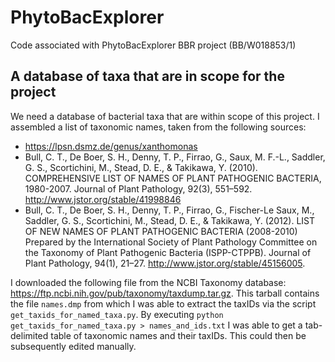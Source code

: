 # PhytoBacExplorer
Code associated with PhytoBacExplorer BBR project (BB/W018853/1)


## A database of taxa that are in scope for the project
We need a database of bacterial taxa that are within scope of this project. I assembled a list of taxonomic names, taken from the following sources:
- https://lpsn.dsmz.de/genus/xanthomonas
- Bull, C. T., De Boer, S. H., Denny, T. P., Firrao, G., Saux, M. F.-L., Saddler, G. S., Scortichini, M., Stead, D. E., & Takikawa, Y. (2010). COMPREHENSIVE LIST OF NAMES OF PLANT PATHOGENIC BACTERIA, 1980-2007. Journal of Plant Pathology, 92(3), 551–592. http://www.jstor.org/stable/41998846
- Bull, C. T., De Boer, S. H., Denny, T. P., Firrao, G., Fischer-Le Saux, M., Saddler, G. S., Scortichini, M., Stead, D. E., & Takikawa, Y. (2012). LIST OF NEW NAMES OF PLANT PATHOGENIC BACTERIA (2008-2010) Prepared by the International Society of Plant Pathology Committee on the Taxonomy of Plant Pathogenic Bacteria (ISPP-CTPPB). Journal of Plant Pathology, 94(1), 21–27. http://www.jstor.org/stable/45156005.

I downloaded the following file from the NCBI Taxonomy database: https://ftp.ncbi.nih.gov/pub/taxonomy/taxdump.tar.gz. This tarball contains the file ```names.dmp``` from which I was able to extract the taxIDs via the script ```get_taxids_for_named_taxa.py```. By executing ```python get_taxids_for_named_taxa.py > names_and_ids.txt``` I was able to get a tab-delimited table of taxonomic names and their taxIDs. This could then be subsequently edited manually.



